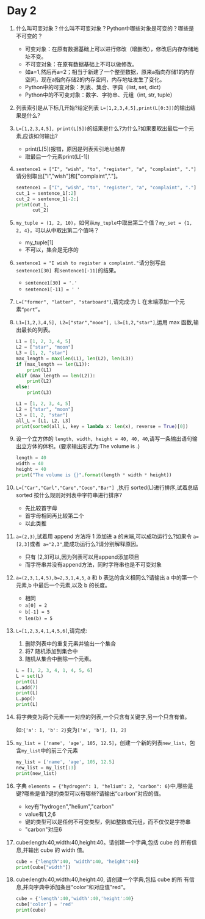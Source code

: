 # Day 2

1. 什么叫可变对象？什么叫不可变对象？Python中哪些对象是可变的？哪些是不可变的？

   - 可变对象：在原有数据基础上可以进行修改（增删改），修改后内存存储地址不变。
   - 不可变对象：在原有数据基础上不可以做修改。
   - 如a=1,然后再a=2；相当于新建了一个整型数据，原来a指向存储1的内存空间，现在a指向存储2的内存空间，内存地址发生了变化。
   - Python中的可变对象：列表、集合、字典（list, set, dict）
   - Python中的不可变对象：数字、字符串、元组（int, str, tuple）

2. 列表索引是从下标几开始?给定列表 `L=[1,2,3,4,5],print(L[0:3])`的输出结果是什么?

3. `L=[1,2,3,4,5], print(L[5])`的结果是什么?为什么?如果要取出最后一个元素,应该如何输出?

   - print(L[5])报错，原因是列表索引地址越界
   - 取最后一个元素print(L[-1])

4. `sentence1 = ["I", "wish", "to", "register", "a", "complaint", "."]`请分别取出["I","wish"]和["complaint","."]。

   ```python
   sentence1 = ["I", "wish", "to", "register", "a", "complaint", "."]
   cut_1 = sentence_1[:2]
   cut_2 = sentence_1[-2:]
   print(cut_1,
         cut_2)
   ```

   

5. `my_tuple = (1, 2, 10)`，如何从`my_tuple`中取出第二个值？`my_set = {1, 2, 4}`，可以从中取出第二个值吗？

   - my_tuple[1]
   - 不可以，集合是无序的

6. `sentence1 = "I wish to register a complaint."`请分别写出 `sentence1[30] `和`sentence1[-11]`的结果。

   - `sentence1[30] = '.'`
   - `sentence1[-11] = ' '`

7. `L=["former", "latter", "starboard"]`,请完成:为 L 在末端添加一个元素`“port”`。

8. `L1=[1,2,3,4,5], L2=["star","moon"], L3=[1,2,"star"]`,运用 max 函数,输出最长的列表。

   ```python
   L1 = [1, 2, 3, 4, 5]
   L2 = ["star", "moon"]
   L3 = [1, 2, "star"]
   max_length = max(len(L1), len(L2), len(L3))
   if (max_length == len(L1)):
       print(L1)
   elif (max_length == len(L2)):
       print(L2)
   else:
       print(L3)
   ```

   ```python
   L1 = [1, 2, 3, 4, 5]
   L2 = ["star", "moon"]
   L3 = [1, 2, "star"]
   all_L = [L1, L2, L3]
   print(sorted(all_L, key = lambda x: len(x), reverse = True)[0])
   ```

   

9. 设一个立方体的 `length, width, height = 40, 40, 40`,请写一条输出语句输出立方体的体积。(要求输出形式为:The volume is .)

   ```python
   length = 40
   width = 40
   height = 40
   print("The volume is {}".format(length * width * height))
   ```

   

10. `L=["Car","Carl","Care","Coco","Bar"] `,执行 sorted(L)进行排序,试着总结sorted 按什么规则对列表中字符串进行排序?

    - 先比较首字母
    - 首字母相同再比较第二个
    - 以此类推

11. `a=(2,3)`,试着用 append 方法将 1 添加进 a 的末端,可以成功运行么?如果令 `a=[2,3]`或者` a="2,3"`,能成功运行么?请分别解释原因。

    - 只有 [2,3]可以,因为列表可以用append添加项目
    - 而字符串并没有append方法，同时字符串也是不可变对象

12. `a=(2,3,1,4,5),b=2,3,1,4,5`, a 和 b 表达的含义相同么?请输出 a 中的第一个元素,b 中最后一个元素,以及 b 的长度。

    - 相同
    - `a[0] = 2`
    - `b[-1] = 5`
    - `len(b) = 5`

13. `L=[1,2,3,4,1,4,5,6]`,请完成:

    1. 删除列表中的重复元素并输出一个集合
    2. 将7 随机添加到集合中
    3. 随机从集合中删除一个元素。

    ```python
    L = [1, 2, 3, 4, 1, 4, 5, 6]
    L = set(L)
    print(L)
    L.add(7)
    print(L)
    L.pop()
    print(L)
    ```

    

14. 将字典变为两个元素一一对应的列表,一个只含有关键字,另一个只含有值。

    如:`{'a': 1, 'b': 2}`变为`['a', 'b'], [1, 2]`

15. `my_list = ['name', 'age', 105, 12.5]`，创建一个新的列表`new_list`，包含`my_list`中的前三个元素

    ```python
    my_list = ['name', 'age', 105, 12.5]
    new_list = my_list[:3]
    print(new_list)
    ```

16. 字典 `elements = {"hydrogen": 1, "helium": 2, "carbon": 6}`中,哪些是键?哪些是值?键的类型可以有哪些?请输出“carbon”对应的值。

    - key有"hydrogen","helium","carbon"
    - value有1,2,6
    - 键的类型可以是任何不可变类型，例如整数或元组，而不仅仅是字符串
    - "carbon"对应6

17. cube:length:40,width:40,height:40。请创建一个字典,包括 cube 的
    所有信息,并输出 cube 的 width 值。

    ```python
    cube = {"length":40, "width":40, "height":40}
    print(cube["width"])
    ```

18. cube:length:40,width:40,height:40, 请创建一个字典,包括 cube 的所
    有信息,并向字典中添加条目“color”和对应值"red"。

    ```python
    cube = {'length':40,'width':40,'height':40}
    cube['color'] = 'red'
    print(cube)
    ```

    